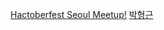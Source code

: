 [Hactoberfest Seoul Meetup!](https://event-us.kr/hacktoberfestseoul/event/23432)
[박형근](https://github.com/phg98)
